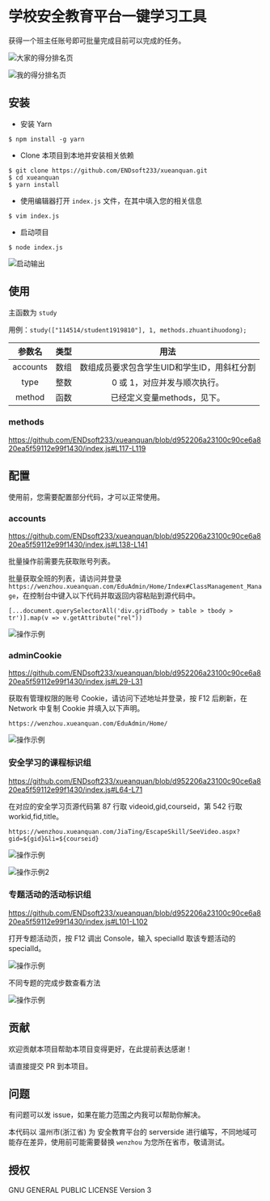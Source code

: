 # 学校安全教育平台一键学习工具

获得一个班主任账号即可批量完成目前可以完成的任务。

![大家的得分排名页](https://i.loli.net/2021/06/07/Rk9hoXgQ1lCJvrd.png)

![我的得分排名页](https://i.loli.net/2021/06/07/K1EJ9TYlzIbZgSp.png)

## 安装

 - 安装 Yarn
```
$ npm install -g yarn
```
 - Clone 本项目到本地并安装相关依赖
```
$ git clone https://github.com/ENDsoft233/xueanquan.git
$ cd xueanquan
$ yarn install
```
 - 使用编辑器打开 ```index.js``` 文件，在其中填入您的相关信息
```
$ vim index.js
```
 - 启动项目
```
$ node index.js
```

![启动输出](https://i.loli.net/2021/06/07/v1jUkxzaEhSVpcW.png)

## 使用

主函数为 ```study```

用例：```study(["114514/student1919810"], 1, methods.zhuantihuodong);```

|参数名|类型|用法|
| :------------: | :------------: | :------------: |
|accounts|数组|数组成员要求包含学生UID和学生ID，用斜杠分割|
|type|整数|0 或 1，对应并发与顺次执行。|
|method|函数|已经定义变量methods，见下。|

### methods

https://github.com/ENDsoft233/xueanquan/blob/d952206a23100c90ce6a820ea5f59112e99f1430/index.js#L117-L119

## 配置

使用前，您需要配置部分代码，才可以正常使用。

### accounts

https://github.com/ENDsoft233/xueanquan/blob/d952206a23100c90ce6a820ea5f59112e99f1430/index.js#L138-L141

批量操作前需要先获取账号列表。

批量获取全班的列表，请访问并登录 ```https://wenzhou.xueanquan.com/EduAdmin/Home/Index#ClassManagement_Manage```，在控制台中键入以下代码并取返回内容粘贴到源代码中。

```
[...document.querySelectorAll('div.gridTbody > table > tbody > tr')].map(v => v.getAttribute("rel"))
```

![操作示例](https://i.loli.net/2021/06/07/LlRh6DX2qISnxtF.png)

### adminCookie

https://github.com/ENDsoft233/xueanquan/blob/d952206a23100c90ce6a820ea5f59112e99f1430/index.js#L29-L31

获取有管理权限的账号 Cookie，请访问下述地址并登录，按 F12 后刷新，在 Network 中复制 Cookie 并填入以下声明。

```
https://wenzhou.xueanquan.com/EduAdmin/Home/
```

![操作示例](https://i.loli.net/2021/06/07/eG3XMQcI8vamyE9.png)

### 安全学习的课程标识组

https://github.com/ENDsoft233/xueanquan/blob/d952206a23100c90ce6a820ea5f59112e99f1430/index.js#L64-L71

在对应的安全学习页源代码第 87 行取 videoid,gid,courseid，第 542 行取 workid,fid,title。

```
https://wenzhou.xueanquan.com/JiaTing/EscapeSkill/SeeVideo.aspx?gid=${gid}&li=${courseid}
```

![操作示例](https://i.loli.net/2021/06/07/lnVykYiARUjMIuf.png)

![操作示例2](https://i.loli.net/2021/06/07/qtJ9vNY8nCrlgzM.png)

### 专题活动的活动标识组

https://github.com/ENDsoft233/xueanquan/blob/d952206a23100c90ce6a820ea5f59112e99f1430/index.js#L101-L102

打开专题活动页，按 F12 调出 Console，输入 specialId 取该专题活动的 specialId。

![操作示例](https://i.loli.net/2021/06/07/5hDR2397gIH4dbT.png)

不同专题的完成步数查看方法

![操作示例](https://i.loli.net/2021/06/07/wtvznAo5VbFalIy.png)

## 贡献

欢迎贡献本项目帮助本项目变得更好，在此提前表达感谢！

请直接提交 PR 到本项目。

## 问题

有问题可以发 issue，如果在能力范围之内我可以帮助你解决。

本代码以 温州市(浙江省) 为 安全教育平台的 serverside 进行编写，不同地域可能存在差异，使用前可能需要替换 ```wenzhou``` 为您所在省市，敬请测试。

## 授权

GNU GENERAL PUBLIC LICENSE Version 3

